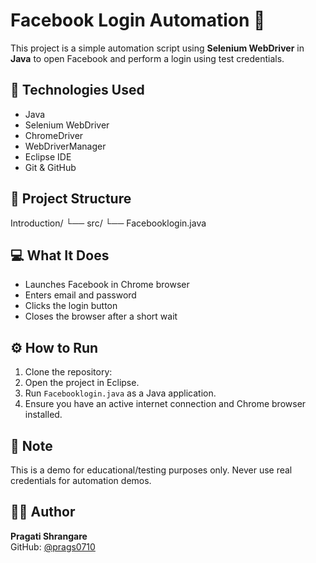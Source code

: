 # Facebook Login Automation 🔐

This project is a simple automation script using **Selenium WebDriver** in **Java** to open Facebook and perform a login using test credentials.

## 🚀 Technologies Used
- Java
- Selenium WebDriver
- ChromeDriver
- WebDriverManager
- Eclipse IDE
- Git & GitHub

## 📂 Project Structure

Introduction/
└── src/
└── Facebooklogin.java

## 💻 What It Does
- Launches Facebook in Chrome browser
- Enters email and password
- Clicks the login button
- Closes the browser after a short wait

## ⚙️ How to Run
1. Clone the repository:
2. Open the project in Eclipse.
3. Run `Facebooklogin.java` as a Java application.
4. Ensure you have an active internet connection and Chrome browser installed.

## 🛑 Note
This is a demo for educational/testing purposes only. Never use real credentials for automation demos.

## 🙋‍♀️ Author
**Pragati Shrangare**  
GitHub: [@prags0710](https://github.com/prags0710)

